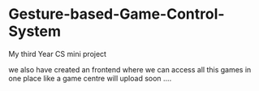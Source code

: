 # Gesture-based-Game-Control-System
My third Year CS mini project 

we also have created an frontend where we can access all this games in one place like a game centre 
will upload soon .... 
